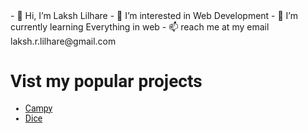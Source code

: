 <link rel="preconnect" href="https://fonts.googleapis.com">
<link rel="preconnect" href="https://fonts.gstatic.com" crossorigin>
<link href="https://fonts.googleapis.com/css2?family=Roboto&display=swap" rel="stylesheet">
<style>* { font-family:'Roboto' }</style>
- 👋 Hi, I’m Laksh Lilhare
- 👀 I’m interested in Web Development
- 🌱 I’m currently learning Everything in web
- 📫 reach me at my email laksh.r.lilhare@gmail.com

# Vist my popular projects

- [Campy](https://bit.ly/lrlc-camps)
- [Dice](https://github.com/LakshLilhare-in/laksh-dice/tree/main)

